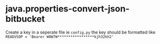 # java.properties-convert-json-bitbucket

Create a key in a seperate file ie `config.py`
the key should be formatted like `READVSOP = 'Bearer W8W7W*****************kjh32kh2'`
